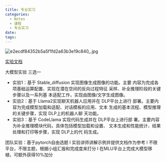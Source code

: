 ```yaml
---
title: 专业实习
categories:
  - Notes
  - 课程
  - 专业实习
date:
tags:
---
```

![e2ecdf84352b5a5f1fd2a63b3e19c840_.jpg](https://cdn.jsdelivr.net/gh/zhengyangWang1/image@main/img/e2ecdf84352b5a5f1fd2a63b3e19c840_.jpg)

[实验文档](file:///C:/Users/wang/Documents/WeChat%20Files/wxid_3v4u4g0js7gz22/FileStorage/File/2024-08/9ceb9198bbb4b3df50474a6a8594956c_02ddf5d511aa3195f5837db881d7418d_8.pdf)

大模型实验 三选一 
- 实验1：基于 Stable_diffusion 实现图像生成图像的功能。主要 内容为完成各项基础运算配置、实现在潜在空间的反向过程特征 采样、补全推理阶段的关键步骤以及一系列基 本适配工作，实现由图像/文字生成图像。 
- 实验2：基于 Llama2实现聊天机器人应用并在 DLP平台上进行 部署。主要内容为完成模型加载和适配、对话模板的应用、文本 生成的基本流程、模型推理的关键步骤，实现 DLP上的机器人聊 天功能。 
- 实验3：基于 CodeLlama 实现代码生成并在 DLP平台上进行部 署。主要内容为补全推理模块代码，具体包括模型加载和设置、 文本生成和性能统计、结果处理和打印等步骤，实现 DLP上的代 码生成。 

团队实验：基于pytorch自由选题 l 实验讲师讲解示例并提供文档作为参考 l 不限平台，不限主题，根据小组汇报和完成度来打分 l 在MLU平台上完成大模型移植，可额外获得10%加分